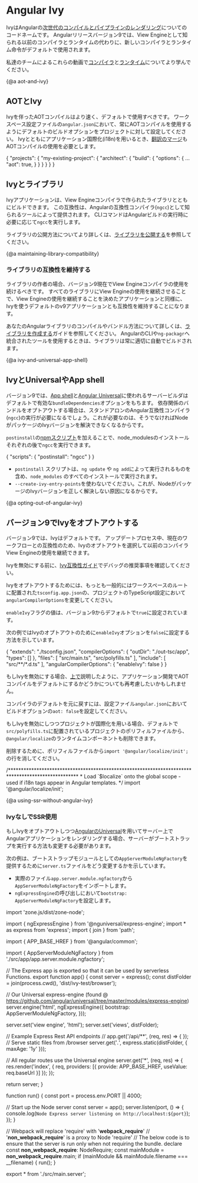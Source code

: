 # Angular Ivy

IvyはAngularの[次世代のコンパイルとパイプラインのレンダリング](https://blog.angular.io/a-plan-for-version-8-0-and-ivy-b3318dfc19f7)についてのコードネームです。
Angularリリースバージョン9では、View Engineとして知られる以前のコンパイラとランタイムの代わりに、新しいコンパイラとランタイム命令がデフォルトで使用されます。

<div class="alert is-helpful">

私達のチームによるこれらの動画で[コンパイラ](https://www.youtube.com/watch?v=anphffaCZrQ)と[ランタイム](https://www.youtube.com/watch?v=S0o-4yc2n-8)についてより学んでください。


</div>

{@a aot-and-ivy}
## AOTとIvy

Ivyを伴ったAOTコンパイルはより速く、デフォルトで使用すべきです。
ワークスペース設定ファイルの`angular.json`において、常にAOTコンパイルを使用するようにデフォルトのビルドオプションをプロジェクトに対して設定してください。
Ivyとともにアプリケーション国際化(i18n)を用いるとき、[翻訳のマージ](guide/i18n#merge)もAOTコンパイルの使用を必要とします。

<code-example language="json" header="angular.json">

{
  "projects": {
    "my-existing-project": {
      "architect": {
        "build": {
          "options": {
            ...
            "aot": true,
          }
        }
      }
    }
  }
}
</code-example>

## Ivyとライブラリ

Ivyアプリケーションは、View Engineコンパイラで作られたライブラリとともにビルドできます。
この互換性は、Angularの互換性コンパイラ(`ngcc`)として知られるツールによって提供されます。
CLIコマンドはAngularビルドの実行時に必要に応じて`ngcc`を実行します。

ライブラリの公開方法についてより詳しくは、[ライブラリを公開する](guide/creating-libraries#publishing-your-library)を参照してください。

{@a maintaining-library-compatibility}
### ライブラリの互換性を維持する

ライブラリの作者の場合、バージョン9現在でView Engineコンパイラの使用を続けるべきです。
すべてのライブラリにView Engineの使用を継続させることで、View Engineの使用を継続することを決めたアプリケーションと同様に、Ivyを使うデフォルトのv9アプリケーションとも互換性を維持することになります。

あなたのAngularライブラリのコンパイルやバンドル方法について詳しくは、[ライブラリを作成する](guide/creating-libraries)ガイドを参照してください。
AngularのCLIや`ng-packagr`へ統合されたツールを使用するときは、ライブラリは常に適切に自動でビルドされます。

{@a ivy-and-universal-app-shell}
## IvyとUniversalやApp shell
バージョン9では、[App shell](guide/app-shell)と[Angular Universal](guide/universal)に使われるサーバービルダはデフォルトで有効な`bundleDependencies`オプションをもちます。
依存関係のバンドルをオプトアウトする場合は、スタンドアロンのAngular互換性コンパイラ(`ngcc`)の実行が必要になるでしょう。これが必要なのは、そうでなければNodeがパッケージのIvyバージョンを解決できなくなるからです。

`postinstall`の[npmスクリプト](https://docs.npmjs.com/misc/scripts)を加えることで、node_modulesのインストールそれぞれの後で`ngcc`を実行できます。

<code-example language="json" header="package.json">
{
  "scripts": {
    "postinstall": "ngcc"
  }
}
</code-example>

<div class="alert is-important">

* `postinstall` スクリプトは、`ng update` や `ng add`によって実行されるものを含め、`node_modules` のすべてのインストールで実行されます。
* `--create-ivy-entry-points`を使わないでください。これが、NodeがパッケージのIvyバージョンを正しく解決しない原因になるからです。

</div>

{@a opting-out-of-angular-ivy}
## バージョン9でIvyをオプトアウトする

バージョン9では、Ivyはデフォルトです。
アップデートプロセス中、現在のワークフローとの互換性のため、Ivyのオプトアウトを選択して以前のコンパイラView Engineの使用を継続できます。

<div class="alert is-helpful">

Ivyを無効にする前に、[Ivy互換性ガイド](guide/ivy-compatibility#debugging)でデバッグの推奨事項を確認してください。

</div>

Ivyをオプトアウトするためには、もっとも一般的にはワークスペースのルートに配置された`tsconfig.app.json`の、プロジェクトのTypeScript設定において`angularCompilerOptions`を変更してください。

`enableIvy`フラグの値は、バージョン9からデフォルトで`true`に設定されています。

次の例ではIvyのオプトアウトのために`enableIvy`オプションを`false`に設定する方法を示しています。

<code-example language="json" header="tsconfig.app.json">
{
  "extends": "./tsconfig.json",
  "compilerOptions": {
    "outDir": "./out-tsc/app",
    "types": []
  },
  "files": [
    "src/main.ts",
    "src/polyfills.ts"
  ],
  "include": [
    "src/**/*.d.ts"
  ],
  "angularCompilerOptions": {
    "enableIvy": false
  }
}
</code-example>

<div class="alert is-important">

もしIvyを無効にする場合、[上で](#aot-and-ivy)説明したように、アプリケーション開発でAOTコンパイルをデフォルトにするかどうかについても再考慮したいかもしれません。

コンパイラのデフォルトを元に戻すには、設定ファイル`angular.json`においてビルドオプションの`aot: false`を設定してください。

</div>

もしIvyを無効にしつつプロジェクトが国際化を用いる場合、デフォルトで`src/polyfills.ts`に配置されているプロジェクトのポリフィルファイルから、`@angular/localize`のランタイムコンポーネントも削除できます。

削除するために、ポリフィルファイルから`import '@angular/localize/init';`の行を消してください。

<code-example language="typescript" header="polyfills.ts">
/***************************************************************************************************
 * Load `$localize` onto the global scope - used if i18n tags appear in Angular templates.
 */
import '@angular/localize/init';
</code-example>

{@a using-ssr-without-angular-ivy}
### IvyなしでSSR使用

もしIvyをオプトアウトしつつ[AngularのUniversal](guide/universal)を用いてサーバー上でAngularアプリケーションをレンダリングする場合、サーバーがブートストラップを実行する方法も変更する必要があります。

次の例は、ブートストラップモジュールとしての`AppServerModuleNgFactory`を提供するために`server.ts`ファイルをどう変更するかを示しています。

* 実際のファイル`app.server.module.ngfactory`から`AppServerModuleNgFactory`をインポートします。
* `ngExpressEngine`の呼び出しにおいて`bootstrap: AppServerModuleNgFactory`を設定します。

<code-example language="typescript" header="server.ts">
import 'zone.js/dist/zone-node';

import { ngExpressEngine } from '@nguniversal/express-engine';
import * as express from 'express';
import { join } from 'path';

import { APP_BASE_HREF } from '@angular/common';

import { AppServerModuleNgFactory } from './src/app/app.server.module.ngfactory';

// The Express app is exported so that it can be used by serverless Functions.
export function app() {
  const server = express();
  const distFolder = join(process.cwd(), 'dist/ivy-test/browser');

  // Our Universal express-engine (found @ https://github.com/angular/universal/tree/master/modules/express-engine)
  server.engine('html', ngExpressEngine({
    bootstrap: AppServerModuleNgFactory,
  }));

  server.set('view engine', 'html');
  server.set('views', distFolder);

  // Example Express Rest API endpoints
  // app.get('/api/**', (req, res) => { });
  // Serve static files from /browser
  server.get('*.*', express.static(distFolder, {
    maxAge: '1y'
  }));

  // All regular routes use the Universal engine
  server.get('*', (req, res) => {
    res.render('index', { req, providers: [{ provide: APP_BASE_HREF, useValue: req.baseUrl }] });
  });

  return server;
}

function run() {
  const port = process.env.PORT || 4000;

  // Start up the Node server
  const server = app();
  server.listen(port, () => {
    console.log(`Node Express server listening on http://localhost:${port}`);
  });
}

// Webpack will replace 'require' with '__webpack_require__'
// '__non_webpack_require__' is a proxy to Node 'require'
// The below code is to ensure that the server is run only when not requiring the bundle.
declare const __non_webpack_require__: NodeRequire;
const mainModule = __non_webpack_require__.main;
if (mainModule && mainModule.filename === __filename) {
  run();
}

export * from './src/main.server';
</code-example>
